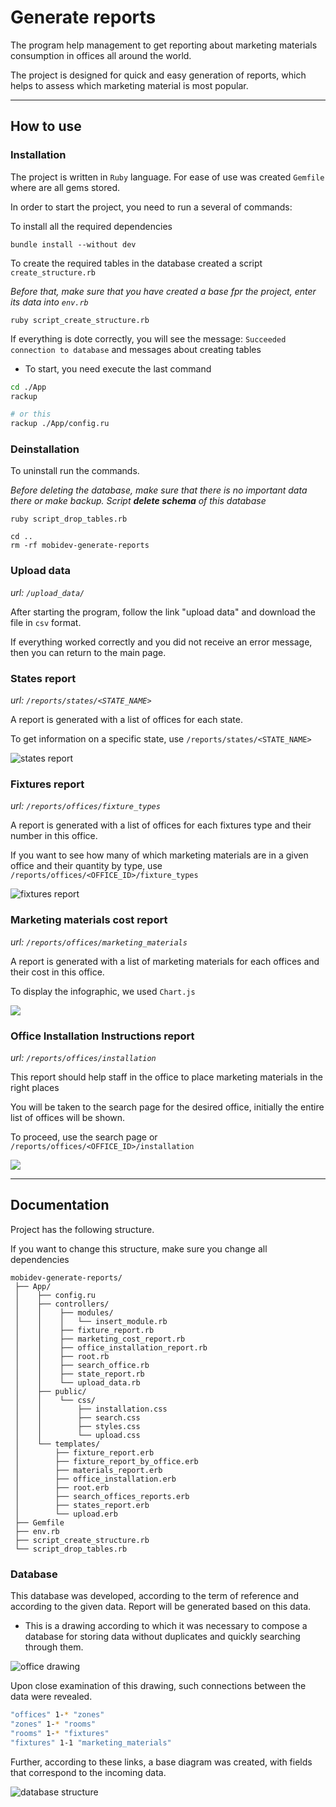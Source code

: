 # Generate reports

The program help management to get reporting about marketing materials consumption in offices all around the world.

The project is designed for quick and easy generation of reports, which helps to assess which marketing material is most popular.

---

## How to use

### Installation
The project is written in `Ruby` language.
For ease of use was created `Gemfile` where are all gems stored.

In order to start the project, you need to run a several of commands:

To install all the required dependencies
```
bundle install --without dev
```

To create the required tables in the database created a script `create_structure.rb`

_Before that, make sure that you have created a base fpr the project, enter its data into `env.rb`_
```
ruby script_create_structure.rb
```
If everything is dote correctly, you will see the message: `Succeeded connection to database` and messages about creating tables

* To start, you need execute the last command

```zsh
cd ./App
rackup

# or this
rackup ./App/config.ru
```

### Deinstallation

To uninstall run the commands.

_Before deleting the database, make sure that there is no important data there or make backup. Script **delete schema** of this database_

```shell
ruby script_drop_tables.rb

cd ..
rm -rf mobidev-generate-reports
```

### Upload data
_url: `/upload_data/`_

After starting the program, follow the link "upload data" and download the file in `csv` format.

If everything worked correctly and you did not receive an error message, then you can return to the main page.

### States report
_url: `/reports/states/<STATE_NAME>`_

A report is generated with a list of offices for each state.

To get information on a specific state, use `/reports/states/<STATE_NAME>`

![states report](dop_images/state_report.png)

### Fixtures report
_url: `/reports/offices/fixture_types`_

A report is generated with a list of offices for each fixtures type and their number in this office.

If you want to see how many of which marketing materials are in a given office and their quantity by type, use `/reports/offices/<OFFICE_ID>/fixture_types`

![fixtures report](dop_images/fixture_report.png)

### Marketing materials cost report

_url: `/reports/offices/marketing_materials`_

A report is generated with a list of marketing materials for each offices and their cost in this office.

To display the infographic, we used `Chart.js`

![](dop_images/mm_report.png)

### Office Installation Instructions report
_url: `/reports/offices/installation`_

This report should help staff in the office to place marketing materials in the right places

You will be taken to the search page for the desired office, initially the entire list of offices will be shown.

To proceed, use the search page or `/reports/offices/<OFFICE_ID>/installation`


![](dop_images/inst_report.png)

---

## Documentation
Project has the following structure. 

If you want to change this structure, make sure you change all dependencies

```
mobidev-generate-reports/
 ├── App/
 │    ├── config.ru
 │    ├── controllers/
 │    │    ├── modules/
 │    │    │   └── insert_module.rb
 │    │    ├── fixture_report.rb
 │    │    ├── marketing_cost_report.rb
 │    │    ├── office_installation_report.rb
 │    │    ├── root.rb
 │    │    ├── search_office.rb
 │    │    ├── state_report.rb
 │    │    └── upload_data.rb
 │    ├── public/
 │    │    └── css/
 │    │        ├── installation.css
 │    │        ├── search.css
 │    │        ├── styles.css
 │    │        └── upload.css
 │    └── templates/
 │        ├── fixture_report.erb
 │        ├── fixture_report_by_office.erb
 │        ├── materials_report.erb
 │        ├── office_installation.erb
 │        ├── root.erb
 │        ├── search_offices_reports.erb
 │        ├── states_report.erb
 │        └── upload.erb
 ├── Gemfile
 ├── env.rb
 ├── script_create_structure.rb
 └── script_drop_tables.rb
```

### Database
This database was developed, according to the term of reference and according to the given data. Report will be generated based on this data.

* This is a drawing according to which it was necessary to compose a database for storing data without duplicates and quickly searching through them.

![office drawing](dop_images/office_drawing.png)

Upon close examination of this drawing, such connections between the data were revealed.

```sh
"offices" 1-* "zones"
"zones" 1-* "rooms"
"rooms" 1-* "fixtures"
"fixtures" 1-1 "marketing_materials"
```

Further, according to these links, a base diagram was created, with fields that correspond to the incoming data.

![database structure](dop_images/database_diagram.png)


